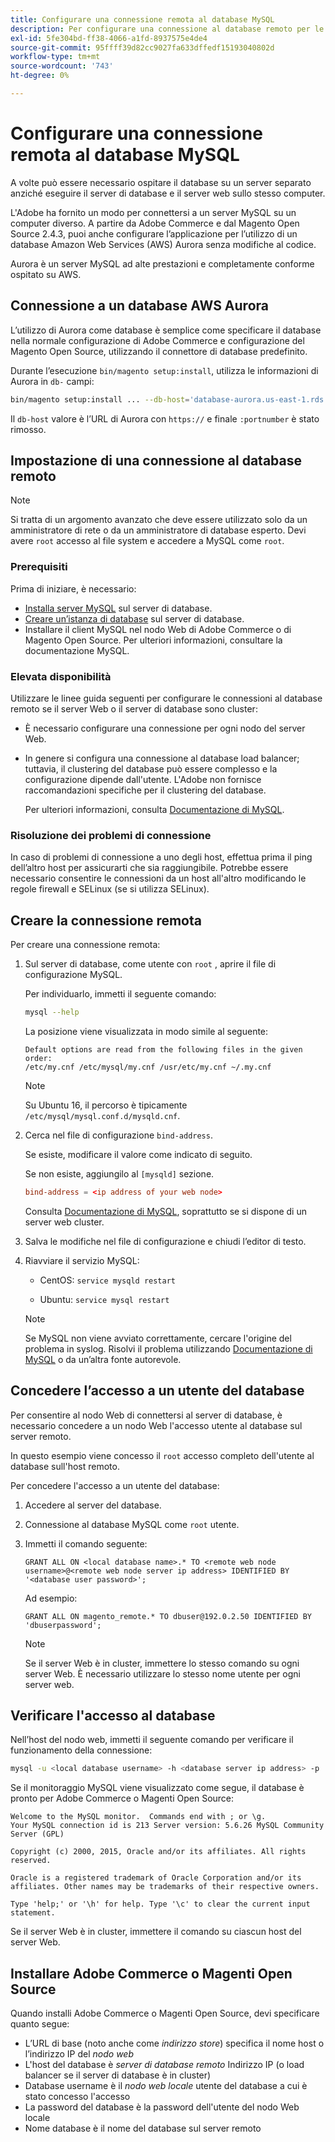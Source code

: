 ```yaml
---
title: Configurare una connessione remota al database MySQL
description: Per configurare una connessione al database remoto per le installazioni locali di Adobe Commerce e Magenti Open Source, eseguire la procedura seguente.
exl-id: 5fe304bd-ff38-4066-a1fd-8937575e4de4
source-git-commit: 95ffff39d82cc9027fa633dffedf15193040802d
workflow-type: tm+mt
source-wordcount: '743'
ht-degree: 0%

---
```


# Configurare una connessione remota al database MySQL

A volte può essere necessario ospitare il database su un server separato anziché eseguire il server di database e il server web sullo stesso computer.

L&#39;Adobe ha fornito un modo per connettersi a un server MySQL su un computer diverso. A partire da Adobe Commerce e dal Magento Open Source 2.4.3, puoi anche configurare l’applicazione per l’utilizzo di un database Amazon Web Services (AWS) Aurora senza modifiche al codice.

Aurora è un server MySQL ad alte prestazioni e completamente conforme ospitato su AWS.

## Connessione a un database AWS Aurora

L’utilizzo di Aurora come database è semplice come specificare il database nella normale configurazione di Adobe Commerce e configurazione del Magento Open Source, utilizzando il connettore di database predefinito.

Durante l’esecuzione `bin/magento setup:install`, utilizza le informazioni di Aurora in `db-` campi:

```bash
bin/magento setup:install ... --db-host='database-aurora.us-east-1.rds.amazonaws.com' --db-name='magento2' --db-user='username' --db-password='password' ...
```

Il `db-host` valore è l’URL di Aurora con `https://` e finale `:portnumber`  è stato rimosso.

## Impostazione di una connessione al database remoto

>[!NOTE]
>
>Si tratta di un argomento avanzato che deve essere utilizzato solo da un amministratore di rete o da un amministratore di database esperto. Devi avere `root` accesso al file system e accedere a MySQL come `root`.

### Prerequisiti

Prima di iniziare, è necessario:

* [Installa server MySQL](mysql.md) sul server di database.
* [Creare un’istanza di database](mysql.md#configuring-the-database-instance) sul server di database.
* Installare il client MySQL nel nodo Web di Adobe Commerce o di Magento Open Source. Per ulteriori informazioni, consultare la documentazione MySQL.

### Elevata disponibilità

Utilizzare le linee guida seguenti per configurare le connessioni al database remoto se il server Web o il server di database sono cluster:

* È necessario configurare una connessione per ogni nodo del server Web.
* In genere si configura una connessione al database load balancer; tuttavia, il clustering del database può essere complesso e la configurazione dipende dall&#39;utente. L&#39;Adobe non fornisce raccomandazioni specifiche per il clustering del database.

   Per ulteriori informazioni, consulta [Documentazione di MySQL](https://dev.mysql.com/doc/refman/5.6/en/mysql-cluster.html).

### Risoluzione dei problemi di connessione

In caso di problemi di connessione a uno degli host, effettua prima il ping dell’altro host per assicurarti che sia raggiungibile. Potrebbe essere necessario consentire le connessioni da un host all&#39;altro modificando le regole firewall e SELinux (se si utilizza SELinux).

## Creare la connessione remota

Per creare una connessione remota:

1. Sul server di database, come utente con `root` , aprire il file di configurazione MySQL.

   Per individuarlo, immetti il seguente comando:

   ```bash
   mysql --help
   ```

   La posizione viene visualizzata in modo simile al seguente:

   ```terminal
   Default options are read from the following files in the given order:
   /etc/my.cnf /etc/mysql/my.cnf /usr/etc/my.cnf ~/.my.cnf
   ```

   >[!NOTE]
   >
   >Su Ubuntu 16, il percorso è tipicamente `/etc/mysql/mysql.conf.d/mysqld.cnf`.

1. Cerca nel file di configurazione `bind-address`.

   Se esiste, modificare il valore come indicato di seguito.

   Se non esiste, aggiungilo al `[mysqld]` sezione.

   ```conf
   bind-address = <ip address of your web node>
   ```

   Consulta [Documentazione di MySQL](https://dev.mysql.com/doc/refman/5.6/en/server-options.html), soprattutto se si dispone di un server web cluster.

1. Salva le modifiche nel file di configurazione e chiudi l’editor di testo.
1. Riavviare il servizio MySQL:

   * CentOS: `service mysqld restart`

   * Ubuntu: `service mysql restart`
   >[!NOTE]
   >
   >Se MySQL non viene avviato correttamente, cercare l&#39;origine del problema in syslog. Risolvi il problema utilizzando [Documentazione di MySQL](https://dev.mysql.com/doc/refman/5.6/en/server-options.html#option_mysqld_bind-address) o da un’altra fonte autorevole.

## Concedere l’accesso a un utente del database

Per consentire al nodo Web di connettersi al server di database, è necessario concedere a un nodo Web l&#39;accesso utente al database sul server remoto.

In questo esempio viene concesso il `root` accesso completo dell&#39;utente al database sull&#39;host remoto.

Per concedere l&#39;accesso a un utente del database:

1. Accedere al server del database.
1. Connessione al database MySQL come `root` utente.
1. Immetti il comando seguente:

   ```shell
   GRANT ALL ON <local database name>.* TO <remote web node username>@<remote web node server ip address> IDENTIFIED BY '<database user password>';
   ```

   Ad esempio:

   ```shell
   GRANT ALL ON magento_remote.* TO dbuser@192.0.2.50 IDENTIFIED BY 'dbuserpassword';
   ```

   >[!NOTE]
   >
   >Se il server Web è in cluster, immettere lo stesso comando su ogni server Web. È necessario utilizzare lo stesso nome utente per ogni server web.

## Verificare l&#39;accesso al database

Nell’host del nodo web, immetti il seguente comando per verificare il funzionamento della connessione:

```bash
mysql -u <local database username> -h <database server ip address> -p
```

Se il monitoraggio MySQL viene visualizzato come segue, il database è pronto per Adobe Commerce o Magenti Open Source:

```terminal
Welcome to the MySQL monitor.  Commands end with ; or \g.
Your MySQL connection id is 213 Server version: 5.6.26 MySQL Community Server (GPL)

Copyright (c) 2000, 2015, Oracle and/or its affiliates. All rights reserved.

Oracle is a registered trademark of Oracle Corporation and/or its affiliates. Other names may be trademarks of their respective owners.

Type 'help;' or '\h' for help. Type '\c' to clear the current input statement.
```

Se il server Web è in cluster, immettere il comando su ciascun host del server Web.

## Installare Adobe Commerce o Magenti Open Source

Quando installi Adobe Commerce o Magenti Open Source, devi specificare quanto segue:

* L’URL di base (noto anche come *indirizzo store*) specifica il nome host o l’indirizzo IP del *nodo web*
* L&#39;host del database è *server di database remoto* Indirizzo IP (o load balancer se il server di database è in cluster)
* Database username è il *nodo web locale* utente del database a cui è stato concesso l&#39;accesso
* La password del database è la password dell&#39;utente del nodo Web locale
* Nome database è il nome del database sul server remoto

